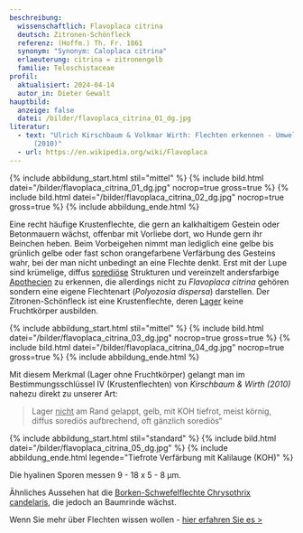 ```yaml
---
beschreibung:
  wissenschaftlich: Flavoplaca citrina
  deutsch: Zitronen-Schönfleck
  referenz: (Hoffm.) Th. Fr. 1861
  synonym: "Synonym: Caloplaca citrina"
  erlaeuterung: citrina = zitronengelb
  familie: Teloschistaceae
profil:
  aktualisiert: 2024-04-14
  autor_in: Dieter Gewalt
hauptbild:
  anzeige: false
  datei: /bilder/flavoplaca_citrina_01_dg.jpg
literatur:
  - text: "Ulrich Kirschbaum & Volkmar Wirth: Flechten erkennen - Umwelt bewerten
      (2010)"
  - url: https://en.wikipedia.org/wiki/Flavoplaca
---
```

{% include abbildung_start.html stil="mittel" %}
{% include bild.html datei="/bilder/flavoplaca_citrina_01_dg.jpg" nocrop=true gross=true %}
{% include bild.html datei="/bilder/flavoplaca_citrina_02_dg.jpg" nocrop=true gross=true %}
{% include abbildung_ende.html %}

Eine recht häufige Krustenflechte, die gern an kalkhaltigem Gestein oder Betonmauern wächst, offenbar mit Vorliebe dort, wo Hunde gern ihr Beinchen heben. Beim Vorbeigehen nimmt man lediglich eine gelbe bis grünlich gelbe oder fast schon orangefarbene Verfärbung des Gesteins wahr, bei der man nicht unbedingt an eine Flechte denkt. Erst mit der Lupe sind krümelige, diffus [sorediöse](sorediös "Glossar") Strukturen und vereinzelt andersfarbige [Apothecien](Apothecien "Glossar") zu erkennen, die allerdings nicht zu *Flavoplaca citrina* gehören sondern eine eigene Flechtenart (*Polyozosia dispersa*) darstellen. Der Zitronen-Schönfleck ist eine Krustenflechte, deren [Lager](Lager "Glossar") keine Fruchtkörper ausbilden.

{% include abbildung_start.html stil="mittel" %}
{% include bild.html datei="/bilder/flavoplaca_citrina_03_dg.jpg" nocrop=true gross=true %}
{% include bild.html datei="/bilder/flavoplaca_citrina_04_dg.jpg" nocrop=true gross=true %}
{% include abbildung_ende.html %}

Mit diesem Merkmal (Lager ohne Fruchtkörper) gelangt man im Bestimmungsschlüssel IV (Krustenflechten) von *Kirschbaum & Wirth (2010)* nahezu direkt zu unserer Art: 

> Lager <ins>nicht</ins> am Rand gelappt, gelb, mit KOH tiefrot, meist körnig, diffus sorediös aufbrechend, oft gänzlich sorediös“

{% include abbildung_start.html stil="standard" %}
{% include bild.html datei="/bilder/flavoplaca_citrina_05_dg.jpg" %}
{% include abbildung_ende.html legende="Tiefrote Verfärbung mit Kalilauge (KOH)" %}

Die hyalinen Sporen messen 9 - 18 x 5 - 8 µm.

Ähnliches Aussehen hat die [Borken-Schwefelflechte Chrysothrix candelaris](/pilze/chrysothrix-candelaris-borken-schwefelflechte), die jedoch an Baumrinde wächst.

Wenn Sie mehr über Flechten wissen wollen - [hier erfahren Sie es >](/verwandt/flechten)